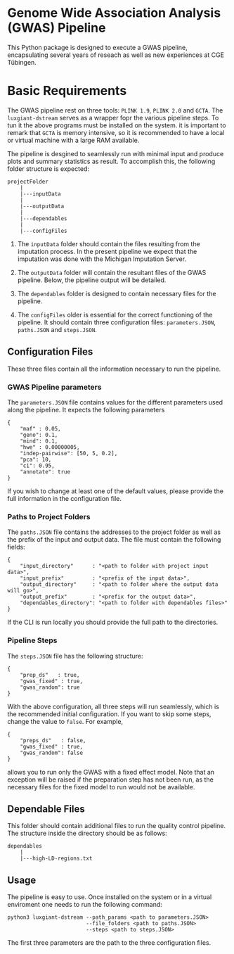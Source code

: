 # Genome Wide Association Analysis (GWAS) Pipeline

This Python package is designed to execute a GWAS pipeline, encapsulating several years of reseach as well as new experiences at CGE Tübingen.

# Basic Requirements

The GWAS pipeline rest on three tools: `PLINK 1.9`, `PLINK 2.0` and `GCTA`. The `luxgiant-dstream` serves as a wrapper fopr the various pipeline steps. To tun it the above programs must be installed on the system. it is important to remark that `GCTA` is memory intensive, so it is recommended to have a local or virtual machine with a large RAM available.

The pipeline is desgined to seamlessly run with minimal input and produce plots and summary statistics as result. To accomplish this, the following folder structure is expected:

```
projectFolder
    |
    |---inputData
    |
    |---outputData
    |
    |---dependables
    |
    |---configFiles
```

1. The `inputData` folder should contain the files resulting from the imputation process. In the present pipeline we expect that the imputation was done with the Michigan Imputation Server.

2. The `outputData` folder will contain the resultant files of the GWAS pipeline. Below, the pipeline output will be detailed.

3. The `dependables` folder is designed to contain necessary files for the pipeline.

4. The `configFiles` older is essential for the correct functioning of the pipeline. It should contain three configuration files: `parameters.JSON`, `paths.JSON` and `steps.JSON`.

## Configuration Files

These three files contain all the information necessary to run the pipeline.

### GWAS Pipeline parameters

The `parameters.JSON` file contains values for the different parameters used along the pipeline. It expects the following parameters 

```
{
    "maf" : 0.05,
    "geno": 0.1,
    "mind": 0.1,
    "hwe" : 0.00000005,
    "indep-pairwise": [50, 5, 0.2],
    "pca": 10,
    "ci": 0.95,
    "annotate": true
}
```

If you wish to change at least one of the default values, please provide the full information in the configuration file.

### Paths to Project Folders

The `paths.JSON` file contains the addresses to the project folder as well as the prefix of the input and output data. The file must contain the following fields:

```
{
    "input_directory"      : "<path to folder with project input data>",
    "input_prefix"         : "<prefix of the input data>",
    "output_directory"     : "<path to folder where the output data will go>",
    "output_prefix"        : "<prefix for the output data>",
    "dependables_directory": "<path to folder with dependables files>"
}
```

If the CLI is run locally you should provide the full path to the directories.

### Pipeline Steps

The `steps.JSON` file has the following structure:

```
{
    "prep_ds"   : true,
    "gwas_fixed" : true,
    "gwas_random": true
}
```

With the above configuration, all three steps will run seamlessly, which is the recommended initial configuration. If you want to skip some steps, change the value to `false`. For example,

```
{
    "preps_ds"   : false,
    "gwas_fixed" : true,
    "gwas_random": false
}
```

allows you to run only the GWAS with a fixed effect model. Note that an exception will be raised if the preparation step has not been run, as the necessary files for the fixed model to run would not be available.

## Dependable Files

This folder should contain additional files to run the quality control pipeline. The structure inside the directory should be as follows:

```
dependables
    |
    |---high-LD-regions.txt
```

## Usage

The pipeline is easy to use. Once installed on the system or in a virtual enviroment one needs to run the following command:

```
python3 luxgiant-dstream --path_params <path to parameters.JSON> 
                         --file_folders <path to paths.JSON> 
                         --steps <path to steps.JSON>
```

The first three parameters are the path to the three configuration files.
